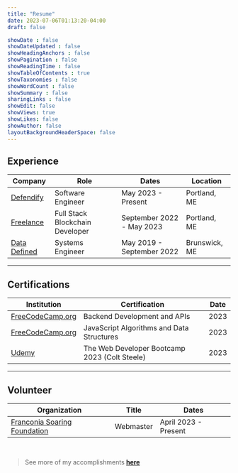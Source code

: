 ```yaml
---
title: "Resume"
date: 2023-07-06T01:13:20-04:00
draft: false

showDate : false
showDateUpdated : false
showHeadingAnchors : false
showPagination : false
showReadingTime : false
showTableOfContents : true
showTaxonomies : false 
showWordCount : false
showSummary : false
sharingLinks : false
showEdit: false
showViews: true
showLikes: false
showAuthor: false
layoutBackgroundHeaderSpace: false
---
```


## Experience

<table class="w-full">
    <thead>
        <tr>
            <th>Company</th>
            <th>Role</th>
            <th>Dates</th>
            <th>Location</th>
        </tr>
    </thead>
    <tbody>
        <tr>
            <td>
                <a href="https://defendify.com/" target="_blank">Defendify</a>
            </td>
            <td>Software Engineer</td>
            <td>May 2023 - Present</td>
            <td>Portland, ME</td>
        </tr>
        <tr>
            <td>
                <a href="/" target="_blank">Freelance</a>
            </td>
            <td>Full Stack Blockchain Developer</td>
            <td>September 2022 - May 2023</td>
            <td>Portland, ME</td>
        </tr>
        <tr>
            <td>
                <a href="https://datadefined.com/" target="_blank">Data Defined</a>
            </td>
            <td>Systems Engineer</td>
            <td>May 2019 - September 2022</td>
            <td>Brunswick, ME</td>
        </tr>
    </tbody>
</table>

---

## Certifications

<table>
    <thead>
        <tr>
            <th>Institution</th>
            <th>Certification</th>
            <th>Date</th>
        </tr>
    </thead>
    <tbody>
        <tr>
            <td>
                <a href="https://www.freecodecamp.org/certification/snowboardit/back-end-development-and-apis" target="_blank">FreeCodeCamp.org</a>
            </td>
            <td>Backend Development and APIs</td>
            <td>2023</td>
        </tr>
        <tr>
            <td>
                <a href="https://freecodecamp.org/certification/snowboardit/javascript-algorithms-and-data-structures" target="_blank">FreeCodeCamp.org</a>
            </td>
            <td>JavaScript Algorithms and Data Structures</td>
            <td>2023</td>
        </tr>
        <tr>
            <td>
                <a href="https://udemy-certificate.s3.amazonaws.com/pdf/UC-52cdd931-d49d-4bf9-a52f-285984a1ffbd.pdf" target="_blank">Udemy</a>
            </td>
            <td>The Web Developer Bootcamp 2023 (Colt Steele)</td>
            <td>2023</td>
        </tr>
    </tbody>
</table>

---

## Volunteer

<table>
    <thead>
        <tr>
            <th>Organization</th>
            <th>Title</th>
            <th>Dates</th>
        </tr>
    </thead>
    <tbody>
        <tr>
            <td>
                <a href="https://soarfranconia.org/" target="_blank">Franconia Soaring Foundation</a>
            </td>
            <td>Webmaster</td>
            <td>April 2023 - Present</td>
        </tr>
    </tbody>
</table>

<br/>

> See more of my accomplishments **[here](/projects)**
